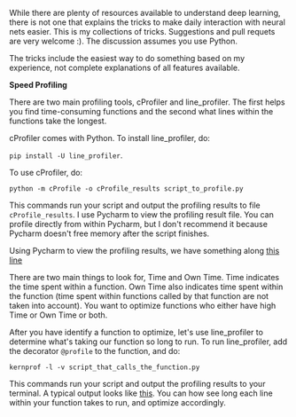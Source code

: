 While there are plenty of resources available to understand deep learning, there is not one that explains the tricks to make daily interaction with neural nets easier. This is my collections of tricks. Suggestions and pull requets are very welcome :). The discussion assumes you use Python.

The tricks include the easiest way to do something based on my experience, not complete explanations of all features available.

**Speed Profiling**

There are two main profiling tools, cProfiler and line_profiler. The first helps you find time-consuming functions and the second what lines within the functions take the longest.

cProfiler comes with Python. To install line_profiler, do: 

`pip install -U line_profiler`.

To use cProfiler, do: 

`python -m cProfile -o cProfile_results script_to_profile.py` 

This commands run your script and output the profiling results to file `cProfile_results`. I use Pycharm to view the profiling result file. You can profile directly from within Pycharm, but I don't recommend it because Pycharm doesn't free memory after the script finishes.

Using Pycharm to view the profiling results, we have something along [this line](https://i.imgur.com/Fr4RIps.png?1)

There are two main things to look for, Time and Own Time. Time indicates the time spent within a function. Own Time also indicates time spent within the function (time spent within functions called by that function are not taken into account). You want to optimize functions who either have high Time or Own Time or both.

After you have identify a function to optimize, let's use line_profiler to determine what's taking our function so long to run. To run line_profiler, add the decorator `@profile` to the function, and do:

`kernprof -l -v script_that_calls_the_function.py`

This commands run your script and output the profiling results to your terminal. A typical output looks like [this](https://i.imgur.com/bAEfjcU.png). You can how see long each line within your function takes to run, and optimize accordingly.
  
